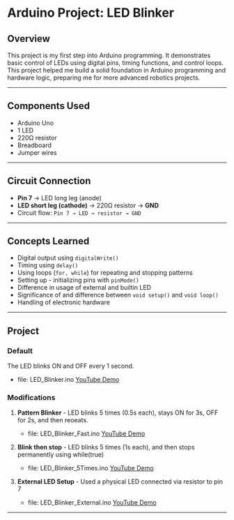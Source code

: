 # Arduino Project: LED Blinker 

## Overview
This project is my first step into Arduino programming. It demonstrates basic control of LEDs using digital pins, timing functions, and control loops. This project helped me build a solid foundation in Arduino programming and hardware logic, preparing me for more advanced robotics projects.

---

## Components Used
- Arduino Uno  
- 1 LED 
- 220Ω resistor  
- Breadboard
- Jumper wires  

---

## Circuit Connection
- **Pin 7** → LED long leg (anode)  
- **LED short leg (cathode)** → 220Ω resistor → **GND**  
- Circuit flow: `Pin 7 → LED → resistor → GND`

---

## Concepts Learned
- Digital output using `digitalWrite()`
- Timing using `delay()`
- Using loops (`for, while`) for repeating and stopping patterns
- Setting up - initializing pins with `pinMode()`
- Difference in usage of external and builtin LED
- Significance of and difference between `void setup()` and `void loop()`
- Handling of electronic hardware

---

## Project

### Default
The LED blinks ON and OFF every 1 second.
- file: LED_Blinker.ino
[YouTube Demo](https://www.youtube.com)

### Modifications 
1. **Pattern Blinker** - LED blinks 5 times (0.5s each), stays ON for 3s, OFF for 2s, and then reoeats.
   - file: LED_Blinker_Fast.ino
   [YouTube Demo](https://www.youtube.com)

2. **Blink then stop** - LED blinks 5 times (1s each), and then stops permanently using while(true)
   - file: LED_Blinker_5Times.ino
   [YouTube Demo](https://www.youtube.com)

3. **External LED Setup** - Used a physical LED connected via resistor to pin 7
   - file: LED_Blinker_External.ino
   [YouTube Demo](https://www.youtube.com)

---







